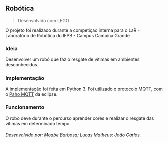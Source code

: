 ## Robótica
> Desenvolvido com LEGO


O projeto foi realizado durante a competiçao interna para o LaR - Laboratório de Robótica do IFPB - Campus Campina Grande 

### Ideia

Desenvolver um robô que faz o resgate de vítimas em ambientes desconhecidos.

### Implementação

A implementação foi feita em Python 3. Foi utilizado o protocolo MQTT, com o [Paho MQTT](https://pypi.org/project/paho-mqtt/) da eclipse. 

### Funcionamento

O robo deve durante o percurso aprender cores e realizar o resgate das vítimas em determinado tempo.


###### Desenvolvido por: Moabe Barbosa; Lucas Matheus; João Carlos. 
